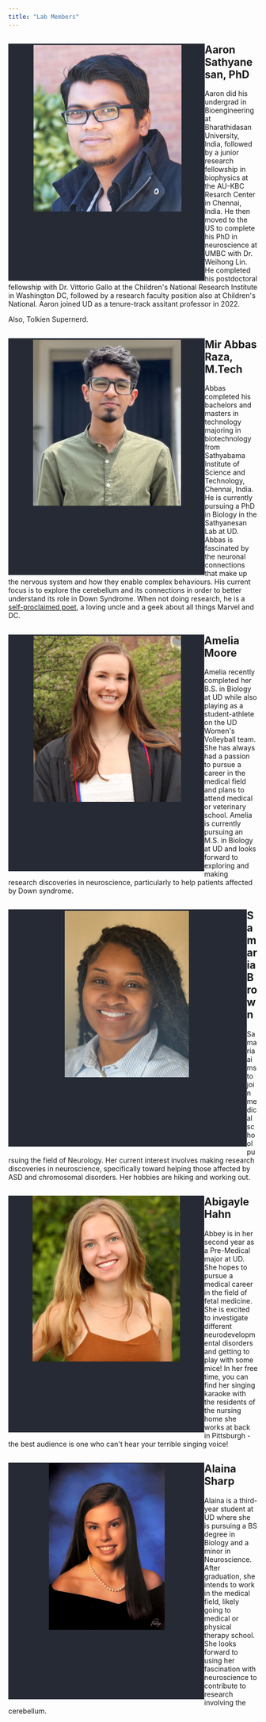 ```yaml
---
title: "Lab Members"
---
```

<section id="principal investigator">
  <div class="splash-header">
    <div class="splash-image">
      <div style="float: left; margin-right 1em;">
        <img src="asathyanesan-4.png" />
      </div>
    </div>
    <div class="splash-block">
      <h2>Aaron Sathyanesan, PhD </h2>
      <p>Aaron did his undergrad in Bioengineering at Bharathidasan University, India, followed by a junior research fellowship in biophysics at the AU-KBC Resarch Center in Chennai, India. He then moved to the US to complete his PhD in neuroscience at UMBC with Dr. Weihong Lin. He completed his postdoctoral fellowship with Dr. Vittorio Gallo at the Children's National Research Institute in Washington DC, followed by a research faculty position also at Children's National. Aaron joined UD as a tenure-track assitant professor in 2022.</p>
      <p>Also, Tolkien Supernerd.</p>
    </div>
  </div>
</section>
<section id="Students">
  <div class="splash-header">
    <div class="splash-image">
      <div style="float: left; margin-right 1em;">
        <img src="abbas.png" />
      </div>
    </div>
    <div class="splash-block">
      <h2>Mir Abbas Raza, M.Tech</h2>
      <p>Abbas completed his bachelors and masters in technology majoring in biotechnology from Sathyabama Institute of Science and Technology, Chennai, India. He is currently pursuing a PhD in Biology in the Sathyanesan Lab at UD. Abbas is fascinated by the neuronal connections that make up the nervous system and how they enable complex behaviours. His current focus is to explore the cerebellum and its connections in order to better understand its role in Down Syndrome. When not doing research, he is a <a href="https://www.amazon.com/Serenity-Ink-Mir-Abbas-Raza/dp/1948321084/ref=sr_1_1?crid=1D39H5T1NS7AV&keywords=serenity+in+ink+raza&qid=1691472798&sprefix=serenity+in+ink+raza%2Caps%2C199&sr=8-1">self-proclaimed poet</a>, a loving uncle and a geek about all things Marvel and DC.</p>
    </div>
  </div>
</section>
<section id="Students">
  <div class="splash-header">
    <div class="splash-image">
      <div style="float: left; margin-right 1em;">
        <img src="amoore-1.png" />
      </div>
    </div>
    <div class="splash-block">
      <h2>Amelia Moore</h2>
      <p>Amelia recently completed her B.S. in Biology at UD while also playing as a student-athlete on the UD Women's Volleyball team. She has always had a passion to pursue a career in the medical field and plans to attend medical or veterinary school. Amelia is currently pursuing an M.S. in Biology at UD and looks forward to exploring and making research discoveries in neuroscience, particularly to help patients affected by Down syndrome.</p>
    </div>
  </div>
</section>
<section id="Students">
  <div class="splash-header">
    <div class="splash-image">
      <div style="float: left; margin-right 1em;">
        <img src="samaria-1.png" />
      </div>
    </div>
    <div class="splash-block">
      <h2>Samaria Brown</h2>
      <p>Samaria aims to join medical school pursuing the field of Neurology. Her current interest involves making research discoveries in neuroscience, specifically toward helping those affected by ASD and chromosomal disorders. Her hobbies are hiking and working out.</p>
    </div>
  </div>
</section>
<section id="Students">
  <div class="splash-header">
    <div class="splash-image">
      <div style="float: left; margin-right 1em;">
        <img src="abbey.png" />
      </div>
    </div>
    <div class="splash-block">
      <h2>Abigayle Hahn</h2>
      <p>Abbey is in her second year as a Pre-Medical major at UD. She hopes to pursue a medical career in the field of fetal medicine. She is excited to investigate different neurodevelopmental disorders and getting to play with some mice! In her free time, you can find her singing karaoke with the residents of the nursing home she works at back in Pittsburgh - the best audience is one who can't hear your terrible singing voice!</p>
    </div>
  </div>
</section>
<section id="Students">
  <div class="splash-header">
    <div class="splash-image">
      <div style="float: left; margin-right 1em;">
        <img src="alaina.png" />
      </div>
    </div>
    <div class="splash-block">
      <h2>Alaina Sharp</h2>
      <p>Alaina is a third-year student at UD where she is pursuing a BS degree in Biology and a minor in Neuroscience. After graduation, she intends to work in the medical field, likely going to medical or physical therapy school. She looks forward to using her fascination with neuroscience to contribute to research involving the cerebellum.</p>
    </div>
  </div>
</section>